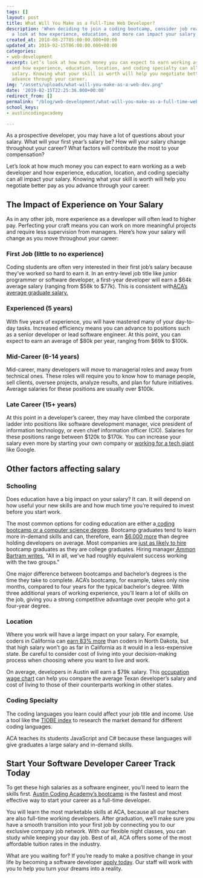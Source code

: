 ```yaml
---
tags: []
layout: post
title: What Will You Make as a Full-Time Web Developer?
description: 'When deciding to join a coding bootcamp, consider job readiness. Take
  a look at how experience, education, and more can impact your salary as a web developer.  '
created_at: 2018-08-27T05:00:00.000+00:00
updated_at: 2019-02-15T06:00:00.000+00:00
categories:
- web-development
excerpt: Let’s look at how much money you can expect to earn working as a web developer
  and how experience, education, location, and coding specialty can all impact your
  salary. Knowing what your skill is worth will help you negotiate better pay as you
  advance through your career.
img: "/assets/uploads/what-will-you-make-as-a-web-dev.png"
date: '2019-02-15T22:25:36.000+00:00'
redirect_from: []
permalink: "/blog/web-development/what-will-you-make-as-a-full-time-web-developer/"
school_keys:
- austincodingacademy

---
```

As a prospective developer, you may have a lot of questions about your salary. What will your first year’s salary be? How will your salary change throughout your career? What factors will contribute the most to your compensation? 

Let’s look at how much money you can expect to earn working as a web developer and how experience, education, location, and coding specialty can all impact your salary. Knowing what your skill is worth will help you negotiate better pay as you advance through your career.

## The Impact of Experience on Your Salary

As in any other job, more experience as a developer will often lead to higher pay. Perfecting your craft means you can work on more meaningful projects and require less supervision from managers. Here’s how your salary will change as you move throughout your career:

### First Job (little to no experience)

Coding students are often very interested in their first job’s salary because they’ve worked so hard to earn it. In an entry-level job title like junior programmer or software developer, a first-year developer will earn a $64k average salary (ranging from $58k to $77k). This is consistent with[ACA’s average graduate salary.](https://www.switchup.org/bootcamps/austin-coding-academy)

### Experienced (5 years)

With five years of experience, you will have mastered many of your day-to-day tasks. Increased efficiency means you can advance to positions such as a senior developer or lead software engineer. At this point, you can expect to earn an average of $80k per year, ranging from $69k to $100k.

### Mid-Career (6-14 years)

Mid-career, many developers will move to managerial roles and away from technical ones. These roles will require you to know how to manage people, sell clients, oversee projects, analyze results, and plan for future initiatives. Average salaries for these positions are usually over $100k.

### Late Career (15+ years)

At this point in a developer’s career, they may have climbed the corporate ladder into positions like software development manager, vice president of information technology, or even chief information officer (CIO). Salaries for these positions range between $120k to $170k. You can increase your salary even more by starting your own company or [working for a tech giant](https://www.businessinsider.com/highest-paying-jobs-at-google) like Google.

## Other factors affecting salary

### Schooling

Does education have a big impact on your salary? It can. It will depend on how useful your new skills are and how much time you’re required to invest before you start work.

The most common options for coding education are either a[ coding bootcamp or a computer science degree](https://austincodingacademy.com/blog/web-development/computer-science-degree-vs-coding-bootcamp-which-is-the-best-choice-for-aspiring-developers/). Bootcamp graduates tend to learn more in-demand skills and can, therefore, earn [$6,000 more](https://blog.bloc.io/comparing-salaries-for-coding-bootcamps-vs-computer-science-degrees/) than degree holding developers on average. Most companies are [just as likely to hire](http://blog.indeed.com/2017/05/02/what-employers-think-about-coding-bootcamp/) bootcamp graduates as they are college graduates. Hiring manager[ Ammon Bartram writes](https://blog.triplebyte.com/bootcamps-vs-college), "All in all, we've had roughly equivalent success working with the two groups."

One major difference between bootcamps and bachelor’s degrees is the time they take to complete. ACA’s bootcamp, for example, takes only nine months, compared to four years for the typical bachelor's degree. With three additional years of working experience, you’ll learn a lot of skills on the job, giving you a strong competitive advantage over people who got a four-year degree.

### Location

Where you work will have a large impact on your salary. For example, coders in California can [earn 83% more](https://tech.co/much-software-developer-make-every-state-2015-03) than coders in North Dakota, but that high salary won’t go as far in California as it would in a less-expensive state. Be careful to consider cost of living into your decision-making process when choosing where you want to live and work.

On average, developers in Austin will earn a $79k salary. This [occupation wage chart](https://www.bls.gov/oes/current/oes151132.htm) can help you compare the average Texan developer’s salary and cost of living to those of their counterparts working in other states.

### Coding Specialty

The coding languages you learn could affect your job title and income. Use a tool like the [TIOBE index](https://www.tiobe.com/tiobe-index/) to research the market demand for different coding languages.

ACA teaches its students JavaScript and C# because these languages will give graduates a large salary and in-demand skills.

## Start Your Software Developer Career Track Today

To get these high salaries as a software engineer, you’ll need to learn the skills first. [Austin Coding Academy’s bootcamp](https://austincodingacademy.com/apply/) is the fastest and most effective way to start your career as a full-time developer.

You will learn the most marketable skills at ACA, because all our teachers are also full-time working developers. After graduation, we’ll make sure you have a smooth transition into your first job by connecting you to our exclusive company job network. With our flexible night classes, you can study while keeping your day job. Best of all, ACA offers some of the most affordable tuition rates in the industry.

What are you waiting for? If you’re ready to make a positive change in your life by becoming a software developer [apply today](https://austincodingacademy.com/apply/). Our staff will work with you to help you turn your dreams into a reality.
